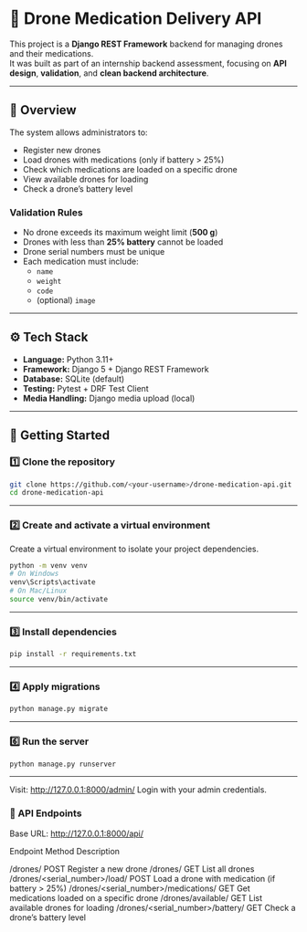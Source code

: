# 🚁 Drone Medication Delivery API

This project is a **Django REST Framework** backend for managing drones and their medications.  
It was built as part of an internship backend assessment, focusing on **API design**, **validation**, and **clean backend architecture**.

---

## 🧭 Overview

The system allows administrators to:

- Register new drones  
- Load drones with medications (only if battery > 25%)  
- Check which medications are loaded on a specific drone  
- View available drones for loading  
- Check a drone’s battery level  

### Validation Rules

- No drone exceeds its maximum weight limit (**500 g**)  
- Drones with less than **25% battery** cannot be loaded  
- Drone serial numbers must be unique  
- Each medication must include:
  - `name`
  - `weight`
  - `code`
  - (optional) `image`

---

## ⚙️ Tech Stack

- **Language:** Python 3.11+  
- **Framework:** Django 5 + Django REST Framework  
- **Database:** SQLite (default)  
- **Testing:** Pytest + DRF Test Client  
- **Media Handling:** Django media upload (local)

---

## 🚀 Getting Started


### 1️⃣ Clone the repository

```bash
git clone https://github.com/<your-username>/drone-medication-api.git
cd drone-medication-api

```

---



### 2️⃣ Create and activate a virtual environment

Create a virtual environment to isolate your project dependencies.

```bash
python -m venv venv
# On Windows
venv\Scripts\activate
# On Mac/Linux
source venv/bin/activate

```

---


### 3️⃣ Install dependencies

```bash
pip install -r requirements.txt

```

---


### 4️⃣ Apply migrations

```bash
python manage.py migrate

```

---

### 6️⃣ Run the server

```bash
python manage.py runserver

```

---

Visit: http://127.0.0.1:8000/admin/
Login with your admin credentials.


### 📡 API Endpoints

Base URL: http://127.0.0.1:8000/api/

Endpoint	Method	Description


/drones/	POST	Register a new drone
/drones/	GET	List all drones
/drones/<serial_number>/load/	POST	Load a drone with medication (if battery > 25%)
/drones/<serial_number>/medications/	GET	Get medications loaded on a specific drone
/drones/available/	GET	List available drones for loading
/drones/<serial_number>/battery/	GET	Check a drone’s battery level